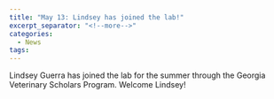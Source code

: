 ```yaml
---
title: "May 13: Lindsey has joined the lab!"
excerpt_separator: "<!--more-->"
categories:
  - News
tags:
---
```

Lindsey Guerra has joined the lab for the summer through the Georgia Veterinary Scholars Program. Welcome Lindsey!
